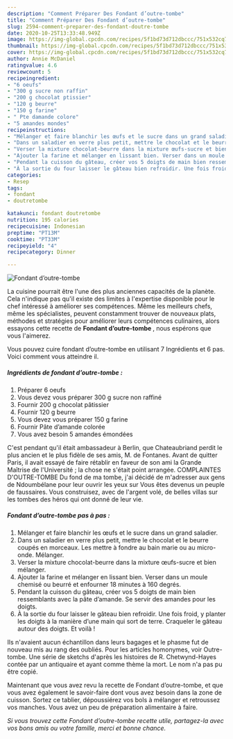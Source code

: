 ```yaml
---
description: "Comment Préparer Des Fondant d’outre-tombe"
title: "Comment Préparer Des Fondant d’outre-tombe"
slug: 2594-comment-preparer-des-fondant-doutre-tombe
date: 2020-10-25T13:33:48.949Z
image: https://img-global.cpcdn.com/recipes/5f1bd73d712dbccc/751x532cq70/fondant-doutre-tombe-photo-principale-de-la-recette.jpg
thumbnail: https://img-global.cpcdn.com/recipes/5f1bd73d712dbccc/751x532cq70/fondant-doutre-tombe-photo-principale-de-la-recette.jpg
cover: https://img-global.cpcdn.com/recipes/5f1bd73d712dbccc/751x532cq70/fondant-doutre-tombe-photo-principale-de-la-recette.jpg
author: Annie McDaniel
ratingvalue: 4.6
reviewcount: 5
recipeingredient:
- "6 oeufs"
- "300 g sucre non raffin"
- "200 g chocolat ptissier"
- "120 g beurre"
- "150 g farine"
- " Pte damande colore"
- "5 amandes mondes"
recipeinstructions:
- "Mélanger et faire blanchir les œufs et le sucre dans un grand saladier."
- "Dans un saladier en verre plus petit, mettre le chocolat et le beurre coupés en morceaux. Les mettre à fondre au bain marie ou au micro-onde. Mélanger."
- "Verser la mixture chocolat-beurre dans la mixture œufs-sucre et bien mélanger."
- "Ajouter la farine et mélanger en lissant bien. Verser dans un moule chemisé ou beurré et enfourner 18 minutes à 160 degrés."
- "Pendant la cuisson du gâteau, créer vos 5 doigts de main bien ressemblants avec la pâte d’amande. Se servir des amandes pour les doigts."
- "À la sortie du four laisser le gâteau bien refroidir. Une fois froid, y planter les doigts à la manière d’une main qui sort de terre. Craqueler le gâteau autour des doigts. Et voilà !"
categories:
- Resep
tags:
- fondant
- doutretombe

katakunci: fondant doutretombe 
nutrition: 195 calories
recipecuisine: Indonesian
preptime: "PT13M"
cooktime: "PT33M"
recipeyield: "4"
recipecategory: Dinner

---
```



![Fondant d’outre-tombe](https://img-global.cpcdn.com/recipes/5f1bd73d712dbccc/751x532cq70/fondant-doutre-tombe-photo-principale-de-la-recette.jpg)

La cuisine pourrait être l'une des plus anciennes capacités de la planète. Cela n'indique pas qu'il existe des limites à l'expertise disponible pour le chef intéressé à améliorer ses compétences. Même les meilleurs chefs, même les spécialistes, peuvent constamment trouver de nouveaux plats, méthodes et stratégies pour améliorer leurs compétences culinaires, alors essayons cette recette de <strong> Fondant d’outre-tombe </strong>, nous espérons que vous l'aimerez.

<!--inarticleads1-->

Vous pouvez cuire fondant d’outre-tombe en utilisant 7 Ingrédients et 6 pas. Voici comment vous atteindre il.

##### Ingrédients de fondant d’outre-tombe :

1. Préparer 6 oeufs
1. Vous devez vous préparer 300 g sucre non raffiné
1. Fournir 200 g chocolat pâtissier
1. Fournir 120 g beurre
1. Vous devez vous préparer 150 g farine
1. Fournir  Pâte d’amande colorée
1. Vous avez besoin 5 amandes émondées


C&#39;est pendant qu&#39;il était ambassadeur à Berlin, que Chateaubriand perdit le plus ancien et le plus fidèle de ses amis, M. de Fontanes. Avant de quitter Paris, il avait essayé de faire rétablir en faveur de son ami la Grande Maîtrise de l&#39;Université ; la chose ne s&#39;était point arrangée. COMPLAINTES D&#39;OUTRE-TOMBE Du fond de ma tombe, j&#39;ai décidé de m&#39;adresser aux gens de Ndoumbélane pour leur ouvrir les yeux sur Vous êtes devenus un peuple de faussaires. Vous construisez, avec de l&#39;argent volé, de belles villas sur les tombes des héros qui ont donné de leur vie. 

<!--inarticleads2-->

##### Fondant d’outre-tombe pas à pas :

1. Mélanger et faire blanchir les œufs et le sucre dans un grand saladier.
1. Dans un saladier en verre plus petit, mettre le chocolat et le beurre coupés en morceaux. Les mettre à fondre au bain marie ou au micro-onde. Mélanger.
1. Verser la mixture chocolat-beurre dans la mixture œufs-sucre et bien mélanger.
1. Ajouter la farine et mélanger en lissant bien. Verser dans un moule chemisé ou beurré et enfourner 18 minutes à 160 degrés.
1. Pendant la cuisson du gâteau, créer vos 5 doigts de main bien ressemblants avec la pâte d’amande. Se servir des amandes pour les doigts.
1. À la sortie du four laisser le gâteau bien refroidir. Une fois froid, y planter les doigts à la manière d’une main qui sort de terre. Craqueler le gâteau autour des doigts. Et voilà !


Ils n&#39;avaient aucun échantillon dans leurs bagages et le phasme fut de nouveau mis au rang des oubliés. Pour les articles homonymes, voir Outre-tombe. Une série de sketchs d&#39;après les histoires de R. Chetwynd-Hayes contée par un antiquaire et ayant comme thème la mort. Le nom n&#39;a pas pu être copié. 

<!--inarticleads1-->

<p>
Maintenant que vous avez revu la recette de Fondant d’outre-tombe, et que vous avez également le savoir-faire dont vous avez besoin dans la zone de cuisson. Sortez ce tablier, dépoussiérez vos bols à mélanger et retroussez vos manches. Vous avez un peu de préparation alimentaire à faire.
</p>

<p>
<i>Si vous trouvez cette Fondant d’outre-tombe recette utile, partagez-la avec vos bons amis ou votre famille, merci et bonne chance.</i>
</p>
